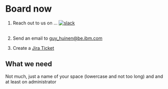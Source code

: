 <!-- markdownlint-disable MD033 -->
<!-- markdownlint-disable MD041 -->
# Board now

1. Reach out to us on ... [![slack](../../../diem-help/docs/images/various/slack.png)](slack://ciosets.slack.com/archives/C013Y3LT7L1 "Meet Us on Slack")
<br/><br/>

2. Send an email to guy_huinen@be.ibm.com

3. Create a [Jira Ticket](https://jsw.ibm.com/secure/RapidBoard.jspa?rapidView=29976)

## What we need

Not much, just a name of your space (lowercase and not too long) and and at least on administrator
